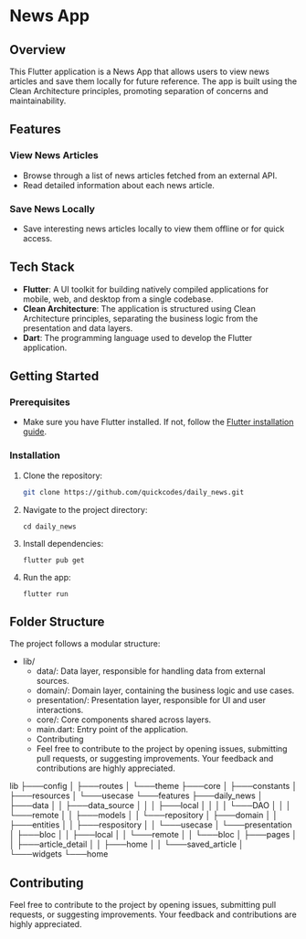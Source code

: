 # News App

## Overview

This Flutter application is a News App that allows users to view news articles and save them locally for future reference. The app is built using the Clean Architecture principles, promoting separation of concerns and maintainability.

## Features

### View News Articles
- Browse through a list of news articles fetched from an external API.
- Read detailed information about each news article.

### Save News Locally
- Save interesting news articles locally to view them offline or for quick access.

## Tech Stack

- **Flutter**: A UI toolkit for building natively compiled applications for mobile, web, and desktop from a single codebase.
- **Clean Architecture**: The application is structured using Clean Architecture principles, separating the business logic from the presentation and data layers.
- **Dart**: The programming language used to develop the Flutter application.

## Getting Started

### Prerequisites

- Make sure you have Flutter installed. If not, follow the [Flutter installation guide](https://flutter.dev/docs/get-started/install).

### Installation

1. Clone the repository:
   ```bash
   git clone https://github.com/quickcodes/daily_news.git
   ```
2. Navigate to the project directory:
   ```
   cd daily_news
   ```
3. Install dependencies:
   ```
   flutter pub get
   ```
4. Run the app:
   ```
   flutter run    
   ```

## Folder Structure
The project follows a modular structure:

- lib/
    - data/: Data layer, responsible for handling data from external sources.
    - domain/: Domain layer, containing the business logic and use cases.
    - presentation/: Presentation layer, responsible for UI and user interactions.
    - core/: Core components shared across layers.
    - main.dart: Entry point of the application.
    - Contributing
    - Feel free to contribute to the project by opening issues, submitting pull requests, or suggesting improvements. Your feedback and contributions are highly appreciated.


lib
├───config
│   ├───routes
│   └───theme
├───core
│   ├───constants
│   ├───resources
│   └───usecase
└───features
    ├───daily_news
    │   ├───data
    │   │   ├───data_source
    │   │   │   ├───local
    │   │   │   │   └───DAO
    │   │   │   └───remote
    │   │   ├───models
    │   │   └───repository
    │   ├───domain
    │   │   ├───entities
    │   │   ├───respository
    │   │   └───usecase
    │   └───presentation
    │       ├───bloc
    │       │   ├───local
    │       │   └───remote
    │       │       └───bloc
    │       ├───pages
    │       │   ├───article_detail
    │       │   ├───home
    │       │   └───saved_article
    │       └───widgets
    └───home


## Contributing
Feel free to contribute to the project by opening issues, submitting pull requests, or suggesting improvements. Your feedback and contributions are highly appreciated.

<!-- ### License
##### This project is licensed under the MIT License.

Remember to customize this template according to your project's specific details, such as project structure, repository links, and additional information. -->

